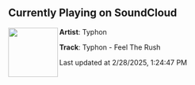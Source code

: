 ## Currently Playing on SoundCloud

[<img align="left" width="100" src="https://i1.sndcdn.com/artworks-83pcbEd8mJt2ZyJT-gc4Phw-t500x500.jpg">](https://soundcloud.com/montarecs/typhon-feel-the-rush)

**Artist**: Typhon 

**Track**: Typhon - Feel The Rush

Last updated at 2/28/2025, 1:24:47 PM

